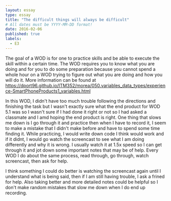 ```yaml
---
layout: essay
type: essay
title: "The difficult things will always be difficult"
# All dates must be YYYY-MM-DD format!
date: 2016-02-06
published: true
labels:
  - E3
---
```


The goal of a WOD is for one to practice skills and be able to execute the skill within a certain time. The WOD requires you to know what you are doing and for you to do some preparation because you cannot spend a whole hour on a WOD trying to figure out what you are doing and how you will do it. More information can be found at https://dport96.github.io/ITM352/morea/050.variables_data_types/experience-SmartPhoneProducts1_variables.html

In this WOD, I didn't have too much trouble following the directions and finishing the task but I wasn't exactly sure what the end product for WOD 5.1 was so I wasn't sure if I had done it right or not so I had asked a classmate and I amd hoping the end product is right. One thing that slows me down is I go through it and practice then when I have to record it, I seem to make a mistake that I didn't make before and have to spend some time finding it. While practicing, I would write down code I think would work and if it didnt, I would go watch the screencast to see what I am doing differently and why it is wrong. I usually watch it at 1.5x speed so I can get through it and jot down some important notes that may be of help. Every WOD I do about the same process, read through, go through, watch screencast, then ask for help. 

I think something I could do better is watching the screencast again until I understand what is being said, then if I am still having trouble, I ask a frined for help. Also taking better and more detailed notes could be helpful so I don't make random mistakes that slow me down when I do end up recording. 
